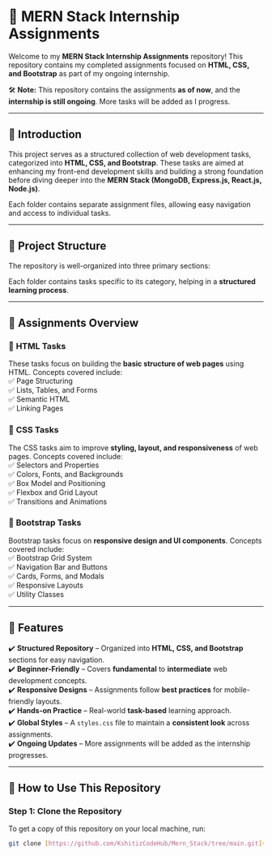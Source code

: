 # 🌟 MERN Stack Internship Assignments  

Welcome to my **MERN Stack Internship Assignments** repository! This repository contains my completed assignments focused on **HTML, CSS, and Bootstrap** as part of my ongoing internship.  

🛠 **Note:** This repository contains the assignments **as of now**, and the **internship is still ongoing**. More tasks will be added as I progress.  

---

## 📌 Introduction  

This project serves as a structured collection of web development tasks, categorized into **HTML, CSS, and Bootstrap**. These tasks are aimed at enhancing my front-end development skills and building a strong foundation before diving deeper into the **MERN Stack (MongoDB, Express.js, React.js, Node.js)**.  

Each folder contains separate assignment files, allowing easy navigation and access to individual tasks.  

---

## 📂 Project Structure  

The repository is well-organized into three primary sections:  


Each folder contains tasks specific to its category, helping in a **structured learning process**.

---

## 📑 Assignments Overview  

### 🔹 **HTML Tasks**  
These tasks focus on building the **basic structure of web pages** using HTML. Concepts covered include:  
✅ Page Structuring  
✅ Lists, Tables, and Forms  
✅ Semantic HTML  
✅ Linking Pages  

### 🔹 **CSS Tasks**  
The CSS tasks aim to improve **styling, layout, and responsiveness** of web pages. Concepts covered include:  
✅ Selectors and Properties  
✅ Colors, Fonts, and Backgrounds  
✅ Box Model and Positioning  
✅ Flexbox and Grid Layout  
✅ Transitions and Animations  

### 🔹 **Bootstrap Tasks**  
Bootstrap tasks focus on **responsive design and UI components**. Concepts covered include:  
✅ Bootstrap Grid System  
✅ Navigation Bar and Buttons  
✅ Cards, Forms, and Modals  
✅ Responsive Layouts  
✅ Utility Classes  

---

## 🚀 Features  

✔️ **Structured Repository** – Organized into **HTML, CSS, and Bootstrap** sections for easy navigation.  
✔️ **Beginner-Friendly** – Covers **fundamental** to **intermediate** web development concepts.  
✔️ **Responsive Designs** – Assignments follow **best practices** for mobile-friendly layouts.  
✔️ **Hands-on Practice** – Real-world **task-based** learning approach.  
✔️ **Global Styles** – A `styles.css` file to maintain a **consistent look** across assignments.  
✔️ **Ongoing Updates** – More assignments will be added as the internship progresses.  

---

## 🚀 How to Use This Repository  

### **Step 1: Clone the Repository**  
To get a copy of this repository on your local machine, run:  
```sh
git clone [https://github.com/KshitizCodeHub/Mern_Stack/tree/main.git](https://github.com/KshitizCodeHub/Mern_Stack.git)
